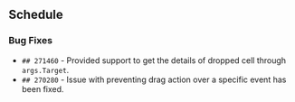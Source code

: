 ##  Schedule

###    Bug Fixes

- `## 271460` - Provided support to get the details of dropped cell through `args.Target`.
- `## 270280` - Issue with preventing drag action over a specific event has been fixed.
